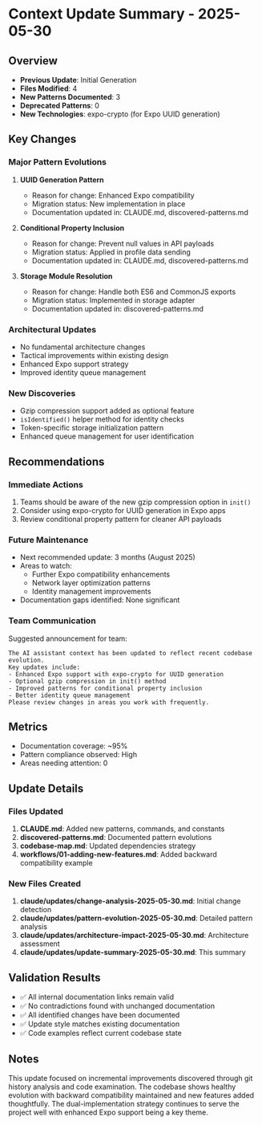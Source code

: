# Context Update Summary - 2025-05-30

## Overview
- **Previous Update**: Initial Generation
- **Files Modified**: 4
- **New Patterns Documented**: 3
- **Deprecated Patterns**: 0
- **New Technologies**: expo-crypto (for Expo UUID generation)

## Key Changes

### Major Pattern Evolutions

1. **UUID Generation Pattern**
   - Reason for change: Enhanced Expo compatibility
   - Migration status: New implementation in place
   - Documentation updated in: CLAUDE.md, discovered-patterns.md

2. **Conditional Property Inclusion**
   - Reason for change: Prevent null values in API payloads
   - Migration status: Applied in profile data sending
   - Documentation updated in: CLAUDE.md, discovered-patterns.md

3. **Storage Module Resolution**
   - Reason for change: Handle both ES6 and CommonJS exports
   - Migration status: Implemented in storage adapter
   - Documentation updated in: discovered-patterns.md

### Architectural Updates
- No fundamental architecture changes
- Tactical improvements within existing design
- Enhanced Expo support strategy
- Improved identity queue management

### New Discoveries
- Gzip compression support added as optional feature
- `isIdentified()` helper method for identity checks
- Token-specific storage initialization pattern
- Enhanced queue management for user identification

## Recommendations

### Immediate Actions
1. Teams should be aware of the new gzip compression option in `init()`
2. Consider using expo-crypto for UUID generation in Expo apps
3. Review conditional property pattern for cleaner API payloads

### Future Maintenance
- Next recommended update: 3 months (August 2025)
- Areas to watch: 
  - Further Expo compatibility enhancements
  - Network layer optimization patterns
  - Identity management improvements
- Documentation gaps identified: None significant

### Team Communication
Suggested announcement for team:
```
The AI assistant context has been updated to reflect recent codebase evolution.
Key updates include:
- Enhanced Expo support with expo-crypto for UUID generation
- Optional gzip compression in init() method
- Improved patterns for conditional property inclusion
- Better identity queue management
Please review changes in areas you work with frequently.
```

## Metrics
- Documentation coverage: ~95%
- Pattern compliance observed: High
- Areas needing attention: 0

## Update Details

### Files Updated
1. **CLAUDE.md**: Added new patterns, commands, and constants
2. **discovered-patterns.md**: Documented pattern evolutions
3. **codebase-map.md**: Updated dependencies strategy
4. **workflows/01-adding-new-features.md**: Added backward compatibility example

### New Files Created
1. **claude/updates/change-analysis-2025-05-30.md**: Initial change detection
2. **claude/updates/pattern-evolution-2025-05-30.md**: Detailed pattern analysis
3. **claude/updates/architecture-impact-2025-05-30.md**: Architecture assessment
4. **claude/updates/update-summary-2025-05-30.md**: This summary

## Validation Results
- ✅ All internal documentation links remain valid
- ✅ No contradictions found with unchanged documentation
- ✅ All identified changes have been documented
- ✅ Update style matches existing documentation
- ✅ Code examples reflect current codebase state

## Notes
This update focused on incremental improvements discovered through git history analysis and code examination. The codebase shows healthy evolution with backward compatibility maintained and new features added thoughtfully. The dual-implementation strategy continues to serve the project well with enhanced Expo support being a key theme.